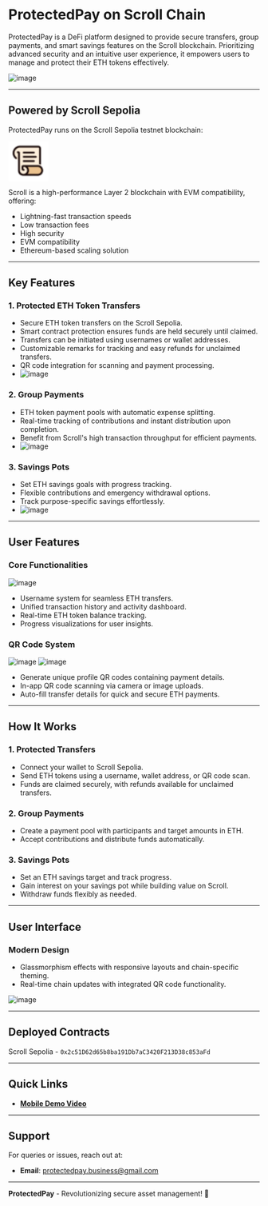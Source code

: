 # ProtectedPay on Scroll Chain

ProtectedPay is a DeFi platform designed to provide secure transfers, group payments, and smart savings features on the Scroll blockchain. Prioritizing advanced security and an intuitive user experience, it empowers users to manage and protect their ETH tokens effectively.  

![image](https://github.com/user-attachments/assets/acbaffb4-ed99-42d6-a2eb-4b2bf2cd324f)

---

## Powered by Scroll Sepolia

ProtectedPay runs on the Scroll Sepolia testnet blockchain:  

<p align="left">
    <img align="left" src="/public/chains/scroll.png" width="80" height="80" style="margin-right: 10px;"></img>
</p>

<br clear="left"/>

Scroll is a high-performance Layer 2 blockchain with EVM compatibility, offering:
- Lightning-fast transaction speeds
- Low transaction fees
- High security
- EVM compatibility
- Ethereum-based scaling solution

---

## Key Features  

### 1. Protected ETH Token Transfers  
- Secure ETH token transfers on the Scroll Sepolia.  
- Smart contract protection ensures funds are held securely until claimed.  
- Transfers can be initiated using usernames or wallet addresses.  
- Customizable remarks for tracking and easy refunds for unclaimed transfers.  
- QR code integration for scanning and payment processing.  
- ![image](https://github.com/user-attachments/assets/40951e3c-a283-4ddc-ab2a-1449abbdcd14)


### 2. Group Payments  
- ETH token payment pools with automatic expense splitting.  
- Real-time tracking of contributions and instant distribution upon completion.  
- Benefit from Scroll's high transaction throughput for efficient payments.  
- ![image](https://github.com/user-attachments/assets/7e329320-8b48-4f17-889e-814bf6b31624)


### 3. Savings Pots  
- Set ETH savings goals with progress tracking.  
- Flexible contributions and emergency withdrawal options.  
- Track purpose-specific savings effortlessly.  
- ![image](https://github.com/user-attachments/assets/83d479d1-3870-42cc-8327-7533254a9d3b)

---

## User Features  

### Core Functionalities
![image](https://github.com/user-attachments/assets/0a8a1bdc-1b52-4cd2-9b35-4d7594f04130)
- Username system for seamless ETH transfers.  
- Unified transaction history and activity dashboard.  
- Real-time ETH token balance tracking.  
- Progress visualizations for user insights.  

### QR Code System  
![image](https://github.com/user-attachments/assets/bc4e425b-d6f7-49b8-a4fe-8831ba9e5548)
![image](https://github.com/user-attachments/assets/f645759e-47bf-4fb1-9e87-b46f7c0bc6a7)
- Generate unique profile QR codes containing payment details.  
- In-app QR code scanning via camera or image uploads.  
- Auto-fill transfer details for quick and secure ETH payments.  

---

## How It Works  

### 1. Protected Transfers  
- Connect your wallet to Scroll Sepolia.  
- Send ETH tokens using a username, wallet address, or QR code scan.  
- Funds are claimed securely, with refunds available for unclaimed transfers.  

### 2. Group Payments  
- Create a payment pool with participants and target amounts in ETH.  
- Accept contributions and distribute funds automatically.  

### 3. Savings Pots  
- Set an ETH savings target and track progress.
- Gain interest on your savings pot while building value on Scroll.
- Withdraw funds flexibly as needed.

---

## User Interface  

### Modern Design  
- Glassmorphism effects with responsive layouts and chain-specific theming.  
- Real-time chain updates with integrated QR code functionality.  

![image](https://github.com/user-attachments/assets/098d67f7-85f3-4c43-8735-771a416d12ef)

---

## Deployed Contracts  

Scroll Sepolia -  `0x2c51D62d65b8ba191Db7aC3420F213D38c853aFd`

---

## Quick Links  

- **[Mobile Demo Video](https://youtu.be/TJgnpVpa51c?si=ojjzXsVgQBj_BSGN)**

---

## Support  

For queries or issues, reach out at:  
- **Email**: protectedpay.business@gmail.com  

---

**ProtectedPay** - Revolutionizing secure asset management! 🚀
